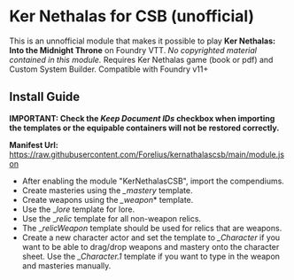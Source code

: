 # Ker Nethalas for CSB (unofficial)
This is an unnofficial module that makes it possible to play **Ker Nethalas: Into the Midnight Throne** on Foundry VTT. _No copyrighted material contained in this module._ Requires Ker Nethalas game (book or pdf) and Custom System Builder. Compatible with Foundry v11+

## Install Guide
**IMPORTANT: Check the *Keep Document IDs* checkbox when importing the templates or the equipable containers will not be restored correctly.**

**Manifest Url:** https://raw.githubusercontent.com/Forelius/kernathalascsb/main/module.json

* After enabling the module "KerNethalasCSB", import the compendiums.
* Create masteries using the *_mastery* template.
* Create weapons using the *_weapon** template.
* Use the __lore_ template for lore.
* Use the __relic_ template for all non-weapon relics.
* The __relicWeapon_ template should be used for relics that are weapons.
* Create a new character actor and set the template to *_Character* if you want to be able to drag/drop weapons and mastery onto the character sheet. Use the *_Character.1* template if you want to type in the weapon and masteries manually.
